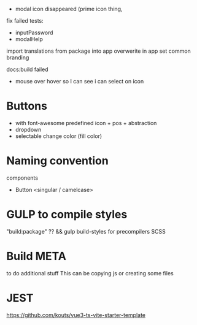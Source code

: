 - modal icon disappeared (prime icon thing,





fix failed tests:
- inputPassword
- modalHelp

import translations from package into app
overwerite in app
set common branding


docs:build failed

- mouse over hover so I can see i can select on icon


# Buttons
- with font-awesome predefined icon + pos + abstraction
- dropdown
- selectable change color (fill color)


# Naming convention
components
 - Button <singular / camelcase>




# GULP to compile styles
"build:package" ??
&& gulp build-styles
for precompilers SCSS

# Build META 
to do additional stuff
This can be copying js or creating some files



# JEST
https://github.com/kouts/vue3-ts-vite-starter-template
